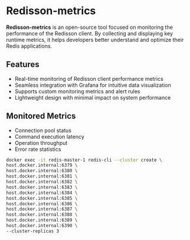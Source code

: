 
# Redisson-metrics

**Redisson-metrics** is an open-source tool focused on monitoring the performance of the Redisson client. By collecting and displaying key runtime metrics, it helps developers better understand and optimize their Redis applications.

## Features

* Real-time monitoring of Redisson client performance metrics
* Seamless integration with Grafana for intuitive data visualization
* Supports custom monitoring metrics and alert rules
* Lightweight design with minimal impact on system performance

## Monitored Metrics

* Connection pool status
* Command execution latency
* Operation throughput
* Error rate statistics


```bash
docker exec -it redis-master-1 redis-cli --cluster create \
host.docker.internal:6379 \
host.docker.internal:6380 \
host.docker.internal:6381 \
host.docker.internal:6382 \
host.docker.internal:6383 \
host.docker.internal:6384 \
host.docker.internal:6385 \
host.docker.internal:6386 \
host.docker.internal:6387 \
host.docker.internal:6388 \
host.docker.internal:6389 \
host.docker.internal:6390 \
--cluster-replicas 3
```